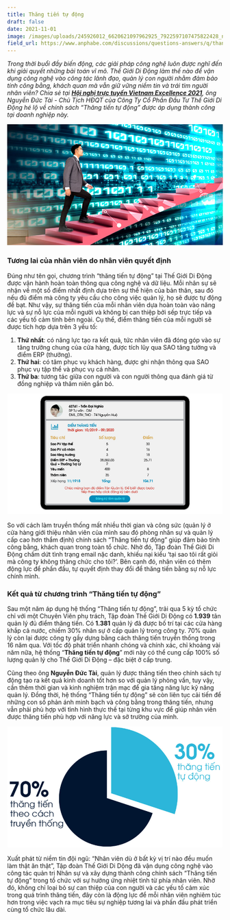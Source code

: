 ```yaml
---
title: Thăng tiến tự động
draft: false
date: 2021-11-01
image: /images/uploads/245926012_6620621097962925_7922597107475822428_n.jpg
field_url: https://www.anphabe.com/discussions/questions-answers/q/thang-tien-tu-dong/40522/answer
---
```

*Trong thời buổi đầy biến động, các giải pháp công nghệ luôn được nghĩ đến khi giải quyết những bài toán vĩ mô. Thế Giới Di Động làm thế nào để vận dụng công nghệ vào công tác lãnh đạo, quản lý con người nhằm đảm bảo tính công bằng, khách quan mà vẫn giữ vững niềm tin và trái tim người nhân viên? Chia sẻ tại **[Hội nghị trực tuyến Vietnam Excellence 2021](https://www.youtube.com/watch?v=H2SL_92MGGw)**, ông Nguyễn Đức Tài - Chủ Tịch HĐQT của Công Ty Cổ Phần Đầu Tư Thế Giới Di Động hé lộ về chính sách “Thăng tiến tự động” được áp dụng thành công tại doanh nghiệp này.*

![](/images/uploads/thang-tien-tu-dong.jpg)

<!--StartFragment-->

### **Tương lai của nhân viên do nhân viên quyết định**

Đúng như tên gọi, chương trình “thăng tiến tự động” tại Thế Giới Di Động được vận hành hoàn toàn thông qua công nghệ và dữ liệu. Mỗi nhân sự sẽ nhận về một số điểm nhất định dựa trên sự thể hiện của bản thân, sau đó nếu đủ điểm mà công ty yêu cầu cho công việc quản lý, họ sẽ được tự động đề bạt. Như vậy, sự thăng tiến của mỗi nhân viên dựa hoàn toàn vào năng lực và sự nỗ lực của mỗi người và không bị can thiệp bởi sếp trực tiếp và các yếu tố cảm tính bên ngoài. Cụ thể, điểm thăng tiến của mỗi người sẽ được tích hợp dựa trên 3 yếu tố:

1. **Thứ nhất**: có năng lực tạo ra kết quả, tức nhân viên đã đóng góp vào sự tăng trưởng chung của cửa hàng, được tích lũy qua SAO tăng tưởng và điểm ERP (thưởng).
2. **Thứ hai**: có tâm phục vụ khách hàng, được ghi nhận thông qua SAO phục vụ tập thể và phục vụ cá nhân.
3. **Thứ ba**: tương tác giữa con người và con người thông qua đánh giá từ đồng nghiệp và thâm niên gắn bó.

<!--EndFragment-->

![](/images/uploads/pic8.jpg)

<!--StartFragment-->

So với cách làm truyền thống mất nhiều thời gian và công sức (quản lý ở cửa hàng giới thiệu nhân viên của mình sau đó phòng nhân sự và quản lý cấp cao hơn thẩm định) chính sách “Thăng tiến tự động” giúp đảm bảo tính công bằng, khách quan trong toàn tổ chức. Nhờ đó, Tập đoàn Thế Giới Di Động chấm dứt tình trạng email nặc danh, khiếu nại kiểu ‘tại sao tôi rất giỏi mà công ty không thăng chức cho tôi?’. Bên cạnh đó, nhân viên có thêm động lực để phấn đấu, tự quyết định thay đổi để thăng tiến bằng sự nỗ lực chính mình.

### **Kết quả từ chương trình “Thăng tiến tự động”**

Sau một năm áp dụng hệ thống “Thăng tiến tự động”, trải qua 5 kỳ tổ chức chỉ với một Chuyên Viên phụ trách, Tập đoàn Thế Giới Di Động có **1.939** tân quản lý đủ điểm thăng tiến. Có **1.381** quản lý đã được bố trí tại các cửa hàng khắp cả nước, chiếm 30% nhân sự ở cấp quản lý trong công ty. 70% quản lý còn lại được công ty gầy dựng bằng cách thăng tiến truyền thống trong 16 năm qua. Với tốc độ phát triển nhanh chóng và chính xác, chỉ khoảng vài năm nữa, hệ thống “**Thăng tiến tự động**” mới này có thể cung cấp 100% số lượng quản lý cho Thế Giới Di Động – đặc biệt ở cấp trung.

Cũng theo ông **Nguyễn Đức Tài**, quản lý được thăng tiến theo chính sách tự động tạo ra kết quả kinh doanh tốt hơn so với quản lý phỏng vấn, tuy vậy, cần thêm thời gian và kinh nghiệm trận mạc để gia tăng năng lực kỹ năng quản lý. Đồng thời, hệ thống “Thăng tiến tự động” sẽ còn liên tục cải tiến để những con số phản ánh minh bạch và công bằng trong thăng tiến, nhưng vẫn phải phù hợp với tình hình thực thế tại từng khu vực để giúp nhân viên được thăng tiến phù hợp với năng lực và sở trường của mình.

<!--EndFragment-->

![](/images/uploads/pic9.jpg)



<!--StartFragment-->

Xuất phát từ niềm tin đội ngũ: “Nhân viên dù ở bất kỳ vị trí nào đều muốn làm thật ăn thật”, Tập đoàn Thế Giới Di Dộng đã vận dụng công nghệ vào công tác quản trị Nhân sự và xây dựng thành công chính sách “Thăng tiến tự động” trong tổ chức với sự hưởng ứng nhiệt tình từ phía nhân viên. Nhờ đó, không chỉ loại bỏ sự can thiệp của con người và các yếu tố cảm xúc trong quá trình thăng tiến, đây còn là động lực để mỗi nhân viên nghiêm túc hơn trong việc vạch ra mục tiêu sự nghiệp tương lai và phấn đấu phát triển cùng tổ chức lâu dài.

<!--EndFragment-->